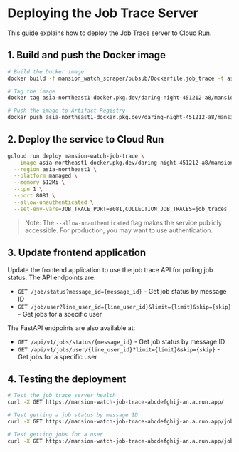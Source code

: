 # Deploying the Job Trace Server

This guide explains how to deploy the Job Trace server to Cloud Run.

## 1. Build and push the Docker image

```sh
# Build the Docker image
docker build -f mansion_watch_scraper/pubsub/Dockerfile.job_trace -t asia-northeast1-docker.pkg.dev/daring-night-451212-a8/mansion-watch/mansion-watch-job-trace:latest .

# Tag the image
docker tag asia-northeast1-docker.pkg.dev/daring-night-451212-a8/mansion-watch/mansion-watch-job-trace:latest asia-northeast1-docker.pkg.dev/daring-night-451212-a8/mansion-watch/mansion-watch-job-trace:latest

# Push the image to Artifact Registry
docker push asia-northeast1-docker.pkg.dev/daring-night-451212-a8/mansion-watch/mansion-watch-job-trace:latest
```

## 2. Deploy the service to Cloud Run

```sh
gcloud run deploy mansion-watch-job-trace \
  --image asia-northeast1-docker.pkg.dev/daring-night-451212-a8/mansion-watch/mansion-watch-job-trace:latest \
  --region asia-northeast1 \
  --platform managed \
  --memory 512Mi \
  --cpu 1 \
  --port 8081 \
  --allow-unauthenticated \
  --set-env-vars=JOB_TRACE_PORT=8081,COLLECTION_JOB_TRACES=job_traces
```

> Note: The `--allow-unauthenticated` flag makes the service publicly accessible. For production, you may want to use authentication.

## 3. Update frontend application

Update the frontend application to use the job trace API for polling job status. The API endpoints are:

- `GET /job/status?message_id={message_id}` - Get job status by message ID
- `GET /job/user?line_user_id={line_user_id}&limit={limit}&skip={skip}` - Get jobs for a specific user

The FastAPI endpoints are also available at:

- `GET /api/v1/jobs/status/{message_id}` - Get job status by message ID
- `GET /api/v1/jobs/user/{line_user_id}?limit={limit}&skip={skip}` - Get jobs for a specific user

## 4. Testing the deployment

```sh
# Test the job trace server health
curl -X GET https://mansion-watch-job-trace-abcdefghij-an.a.run.app/

# Test getting a job status by message ID
curl -X GET https://mansion-watch-job-trace-abcdefghij-an.a.run.app/job/status?message_id=123456789

# Test getting jobs for a user
curl -X GET https://mansion-watch-job-trace-abcdefghij-an.a.run.app/job/user?line_user_id=U12345678&limit=10&skip=0
```
